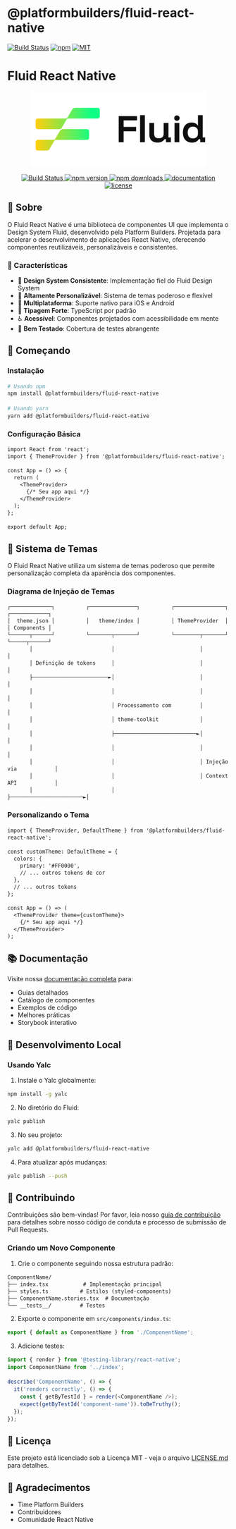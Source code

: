 # @platformbuilders/fluid-react-native

[![Build Status][check-badge]][workflows]
[![npm][npm-badge]][npm]
[![MIT][license-badge]][license]

[npm-badge]: https://img.shields.io/npm/v/@platformbuilders/fluid-react-native.svg
[npm]: https://www.npmjs.com/package/@platformbuilders/fluid-react-native
[license-badge]: https://img.shields.io/dub/l/vibe-d.svg
[license]: https://raw.githubusercontent.com/platformbuilders/fluid-react-native/master/LICENSE.md
[workflows]: https://github.com/platformbuilders/fluid-react-native/actions
[check-badge]: https://github.com/platformbuilders/fluid-react-native/workflows/check/badge.svg

# Fluid React Native

<p align="center">
  <img src="src/assets/images/logo-full-black.png" alt="Fluid React Native" width="400"/>
</p>

<p align="center">
  <a href="https://github.com/platformbuilders/fluid-react-native/actions">
    <img src="https://github.com/platformbuilders/fluid-react-native/workflows/CI/badge.svg" alt="Build Status" />
  </a>
  <a href="https://www.npmjs.com/package/@platformbuilders/fluid-react-native">
    <img src="https://img.shields.io/npm/v/@platformbuilders/fluid-react-native.svg" alt="npm version" />
  </a>
  <a href="https://www.npmjs.com/package/@platformbuilders/fluid-react-native">
    <img src="https://img.shields.io/npm/dm/@platformbuilders/fluid-react-native.svg" alt="npm downloads" />
  </a>
  <a href="https://fluid-ds.web.app">
    <img src="https://img.shields.io/badge/docs-website-green" alt="documentation" />
  </a>
  <a href="https://github.com/platformbuilders/fluid-react-native/blob/main/LICENSE.md">
    <img src="https://img.shields.io/github/license/platformbuilders/fluid-react-native" alt="license" />
  </a>
</p>

## 📖 Sobre

O Fluid React Native é uma biblioteca de componentes UI que implementa o Design System Fluid, desenvolvido pela Platform Builders. Projetada para acelerar o desenvolvimento de aplicações React Native, oferecendo componentes reutilizáveis, personalizáveis e consistentes.

### 🌟 Características

- 🎨 **Design System Consistente**: Implementação fiel do Fluid Design System
- 🔧 **Altamente Personalizável**: Sistema de temas poderoso e flexível
- 📱 **Multiplataforma**: Suporte nativo para iOS e Android
- 🎯 **Tipagem Forte**: TypeScript por padrão
- ♿ **Acessível**: Componentes projetados com acessibilidade em mente
- 🧪 **Bem Testado**: Cobertura de testes abrangente

## 🚀 Começando

### Instalação

```bash
# Usando npm
npm install @platformbuilders/fluid-react-native

# Usando yarn
yarn add @platformbuilders/fluid-react-native
```

### Configuração Básica

```tsx
import React from 'react';
import { ThemeProvider } from '@platformbuilders/fluid-react-native';

const App = () => {
  return (
    <ThemeProvider>
      {/* Seu app aqui */}
    </ThemeProvider>
  );
};

export default App;
```

## 🎨 Sistema de Temas

O Fluid React Native utiliza um sistema de temas poderoso que permite personalização completa da aparência dos componentes.

### Diagrama de Injeção de Temas

```
┌─────────────┐          ┌───────────────┐          ┌────────────────┐          ┌────────────┐
│  theme.json │          │   theme/index │          │ ThemeProvider  │          │ Components │
└──────┬──────┘          └───────┬───────┘          └────────┬───────┘          └─────┬──────┘
       │                         │                           │                        │
       │ Definição de tokens     │                           │                        │
       ├────────────────────────►│                           │                        │
       │                         │                           │                        │
       │                         │ Processamento com         │                        │
       │                         │ theme-toolkit             │                        │
       │                         ├──────────────────────────►│                        │
       │                         │                           │                        │
       │                         │                           │ Injeção via            │
       │                         │                           │ Context API            │
       │                         │                           ├───────────────────────►│
```

### Personalizando o Tema

```tsx
import { ThemeProvider, DefaultTheme } from '@platformbuilders/fluid-react-native';

const customTheme: DefaultTheme = {
  colors: {
    primary: '#FF0000',
    // ... outros tokens de cor
  },
  // ... outros tokens
};

const App = () => (
  <ThemeProvider theme={customTheme}>
    {/* Seu app aqui */}
  </ThemeProvider>
);
```

## 📚 Documentação

Visite nossa [documentação completa](https://fluid-ds.web.app) para:
- Guias detalhados
- Catálogo de componentes
- Exemplos de código
- Melhores práticas
- Storybook interativo

## 🧪 Desenvolvimento Local

### Usando Yalc

1. Instale o Yalc globalmente:
```bash
npm install -g yalc
```

2. No diretório do Fluid:
```bash
yalc publish
```

3. No seu projeto:
```bash
yalc add @platformbuilders/fluid-react-native
```

4. Para atualizar após mudanças:
```bash
yalc publish --push
```

## 🤝 Contribuindo

Contribuições são bem-vindas! Por favor, leia nosso [guia de contribuição](CONTRIBUTING.md) para detalhes sobre nosso código de conduta e processo de submissão de Pull Requests.

### Criando um Novo Componente

1. Crie o componente seguindo nossa estrutura padrão:
```
ComponentName/
├── index.tsx           # Implementação principal
├── styles.ts          # Estilos (styled-components)
├── ComponentName.stories.tsx  # Documentação
└── __tests__/         # Testes
```

2. Exporte o componente em `src/components/index.ts`:
```typescript
export { default as ComponentName } from './ComponentName';
```

3. Adicione testes:
```typescript
import { render } from '@testing-library/react-native';
import ComponentName from '../index';

describe('ComponentName', () => {
  it('renders correctly', () => {
    const { getByTestId } = render(<ComponentName />);
    expect(getByTestId('component-name')).toBeTruthy();
  });
});
```

## 📄 Licença

Este projeto está licenciado sob a Licença MIT - veja o arquivo [LICENSE.md](LICENSE.md) para detalhes.

## 🙏 Agradecimentos

- Time Platform Builders
- Contribuidores
- Comunidade React Native
